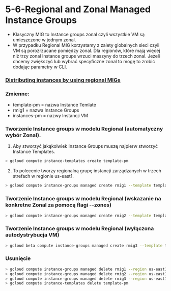 # 5-6-Regional and Zonal Managed Instance Groups

- Klasyczny MIG to Instance groups zonal czyli wszystkie VM są umieszczone w jednym zonal.
- W przypadku Regional MIG korzystamy z zalety globalnych sieci czyli VM są porozrzucane pomiędzy zonal. Dla regionów, które mają więcej niż trzy zonal Instance groups wrzuci maszyny do trzech zonal. Jeżeli chcemy zwiększyć lub wybrać specyficzne zonal to mogę to zrobić dodając parametry w CLI.

### [Distributing instances by using regional MIGs](https://cloud.google.com/compute/docs/instance-groups/distributing-instances-with-regional-instance-groups)

### Zmienne:
- template-pm = nazwa Instance Temlate
- rmig1 = nazwa Instance Groups
- instances-pm = nazwy Instancji VM

### Tworzenie Instance groups w modelu Regional (automatyczny wybór Zonal). 

1. Aby stworzyć jakąkolwiek Instance Groups muszę najpierw stworzyć Instance Templates.

```bash
> gcloud compute instance-templates create template-pm
```

2. To polecenie tworzy regionalną grupę instancji zarządzanych w trzech strefach w regionie us-east1.

```bash
> gcloud compute instance-groups managed create rmig1 --template template-pm --base-instance-name instances-pm --size 3 --region us-east1
```
### Tworzenie Instance groups w modelu Regional (wskazanie na konkretne Zonal za pomocą flagi --zones)

```bash
> gcloud compute instance-groups managed create rmig2 --template template-pm --base-instance-name instances-pm --size 3 --zones us-east1-b,us-east1-c
```

### Tworzenie Instance groups w modelu Regional (wyłączona autodystrybucja VM)

```bash
> gcloud beta compute instance-groups managed create rmig3 --template template-pm --base-instance-name instances --size 3 --zones us-east1-b,us-east1-c --instance-redistribution-type NONE
```

### Usunięcie

```bash
> gcloud compute instance-groups managed delete rmig1 --region us-east1
> gcloud compute instance-groups managed delete rmig2 --region us-east1
> gcloud compute instance-groups managed delete rmig3 --region us-east1
> gcloud compute instance-templates delete template-pm
```
